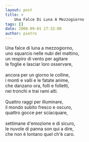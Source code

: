 ```yaml
---
layout: post
title: >
    Una Falce Di Luna A Mezzogiorno
tags: []
date: 2008-09-01 17:32:00
author: pietro
---
```

Una falce di luna a mezzogiorno,<br/>uno squarcio nelle nubi del mattino,<br/>un respiro di vento per agitare<br/>le foglie e lasciar loro osservare,<br/><br/>ancora per un giorno le colline,<br/>i monti e valli e le fatate anime,<br/>che danzano ora, folli e folletti,<br/>nei tronchi e trai rami alti.<br/><br/>Quattro raggi per illuminare,<br/>il mondo subito fresco e oscuro,<br/>quattro gocce per sciacquare,<br/><br/>settimane d'emozione e di sicuro,<br/>le nuvole di panna son qui a dire,<br/>che non è lontano quel ch'è caro.
